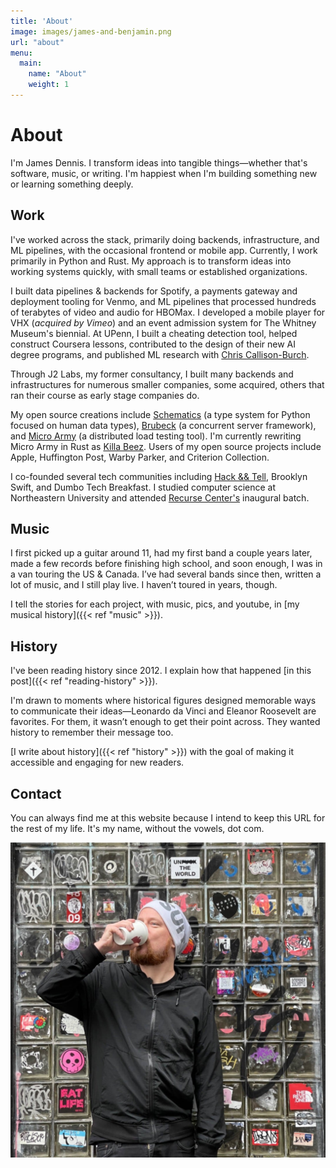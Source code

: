 ```yaml
---
title: 'About'
image: images/james-and-benjamin.png
url: "about"
menu:
  main:
    name: "About"
    weight: 1
---
```

# About

I'm James Dennis. I transform ideas into tangible things—whether that's software, music, or writing. I'm happiest when I'm building something new or learning something deeply.


## Work

I've worked across the stack, primarily doing backends, infrastructure, and ML pipelines, with the occasional frontend or mobile app. Currently, I work primarily in Python and Rust. My approach is to transform ideas into working systems quickly, with small teams or established organizations.

I built data pipelines & backends for Spotify, a payments gateway and deployment tooling for Venmo, and ML pipelines that processed hundreds of terabytes of video and audio for HBOMax. I developed a mobile player for VHX (_acquired by Vimeo_) and an event admission system for The Whitney Museum's biennial. At UPenn, I built a cheating detection tool, helped construct Coursera lessons, contributed to the design of their new AI degree programs, and published ML research with [Chris Callison-Burch](https://www.cis.upenn.edu/~ccb/).

Through J2 Labs, my former consultancy, I built many backends and infrastructures for numerous smaller companies, some acquired, others that ran their course as early stage companies do.

My open source creations include [Schematics](http://github.com/schematics/schematics) (a type system for Python focused on human data types), [Brubeck](https://github.com/j2labs/brubeck) (a concurrent server framework), and [Micro Army](https://github.com/jmsdnns/microarmy) (a distributed load testing tool). I'm currently rewriting Micro Army in Rust as [Killa Beez](https://github.com/jmsdnns/killabeez). Users of my open source projects include Apple, Huffington Post, Warby Parker, and Criterion Collection.

I co-founded several tech communities including [Hack && Tell](https://hackandtell.org), Brooklyn Swift, and Dumbo Tech Breakfast. I studied computer science at Northeastern University and attended [Recurse Center's](https://recurse.com) inaugural batch.


## Music

I first picked up a guitar around 11, had my first band a couple years later, made a few records before finishing high school, and soon enough, I was in a van touring the US & Canada. I’ve had several bands since then, written a lot of music, and I still play live. I haven’t toured in years, though.

I tell the stories for each project, with music, pics, and youtube, in [my musical history]({{< ref "music" >}}).


## History

I've been reading history since 2012. I explain how that happened [in this post]({{< ref "reading-history" >}}).

I'm drawn to moments where historical figures designed memorable ways to communicate their ideas—Leonardo da Vinci and Eleanor Roosevelt are favorites. For them, it wasn’t enough to get their point across. They wanted history to remember their message too.

[I write about history]({{< ref "history" >}}) with the goal of making it accessible and engaging for new readers.



## Contact

You can always find me at this website because I intend to keep this URL for the rest of my life. It's my name, without the vowels, dot com.


![A picture of me drinking a coffee in front of a wall in NYC](unfacktheworld.jpg)

